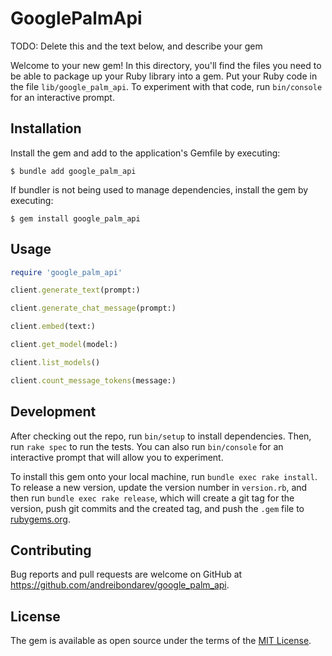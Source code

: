 # GooglePalmApi

TODO: Delete this and the text below, and describe your gem

Welcome to your new gem! In this directory, you'll find the files you need to be able to package up your Ruby library into a gem. Put your Ruby code in the file `lib/google_palm_api`. To experiment with that code, run `bin/console` for an interactive prompt.

## Installation

Install the gem and add to the application's Gemfile by executing:

    $ bundle add google_palm_api

If bundler is not being used to manage dependencies, install the gem by executing:

    $ gem install google_palm_api

## Usage

```ruby
require 'google_palm_api'
```
```ruby
client.generate_text(prompt:)
```
```ruby
client.generate_chat_message(prompt:)
```
```ruby
client.embed(text:)
```
```ruby
client.get_model(model:)
```
```ruby
client.list_models()
```
```ruby
client.count_message_tokens(message:)
```
## Development

After checking out the repo, run `bin/setup` to install dependencies. Then, run `rake spec` to run the tests. You can also run `bin/console` for an interactive prompt that will allow you to experiment.

To install this gem onto your local machine, run `bundle exec rake install`. To release a new version, update the version number in `version.rb`, and then run `bundle exec rake release`, which will create a git tag for the version, push git commits and the created tag, and push the `.gem` file to [rubygems.org](https://rubygems.org).

## Contributing

Bug reports and pull requests are welcome on GitHub at https://github.com/andreibondarev/google_palm_api.

## License

The gem is available as open source under the terms of the [MIT License](https://opensource.org/licenses/MIT).
